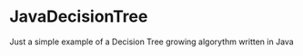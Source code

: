 JavaDecisionTree
================

Just a simple example of a Decision Tree growing algorythm written in Java